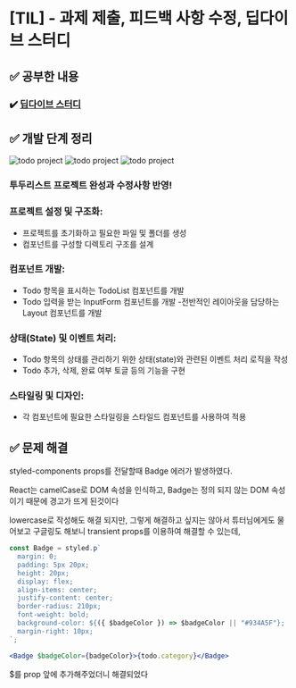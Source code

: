 # [TIL] - 과제 제출, 피드백 사항 수정, 딥다이브 스터디

## ✅ 공부한 내용

### ✔️ [딥다이브 스터디](https://github.com/hyeonseok98/js-deep-dive-study/blob/main/%5B10%EC%9E%A5%5D%20%EA%B0%9D%EC%B2%B4%20%EB%A6%AC%ED%84%B0%EB%9F%B4/%EA%B5%AD%EB%AF%BC%EC%98%81.md)

## ✅ 개발 단계 정리

<img src="./img/todo1.png" alt="todo project">
<img src="./img/todo2.png" alt="todo project">
<img src="./img/todo3.png" alt="todo project">

### 투두리스트 프로젝트 완성과 수정사항 반영!

### 프로젝트 설정 및 구조화:

- 프로젝트를 초기화하고 필요한 파일 및 폴더를 생성
- 컴포넌트를 구성할 디렉토리 구조를 설계

### 컴포넌트 개발:

- Todo 항목을 표시하는 TodoList 컴포넌트를 개발
- Todo 입력을 받는 InputForm 컴포넌트를 개발 -전반적인 레이아웃을 담당하는 Layout 컴포넌트를 개발

### 상태(State) 및 이벤트 처리:

- Todo 항목의 상태를 관리하기 위한 상태(state)와 관련된 이벤트 처리 로직을 작성
- Todo 추가, 삭제, 완료 여부 토글 등의 기능을 구현

### 스타일링 및 디자인:

- 각 컴포넌트에 필요한 스타일링을 스타일드 컴포넌트를 사용하여 적용

## ✅ 문제 해결

styled-components props를 전달할때 Badge 에러가 발생하였다.

React는 camelCase로 DOM 속성을 인식하고,
Badge는 정의 되지 않는 DOM 속성이기 때문에 경고가 뜨게 된것이다

lowercase로 작성해도 해결 되지만, 그렇게 해결하고 싶지는 않아서 튜터님에게도 물어보고 구글링도 해보니 transient props를 이용하여 해결할 수 있는데,

```jsx
const Badge = styled.p`
  margin: 0;
  padding: 5px 20px;
  height: 20px;
  display: flex;
  align-items: center;
  justify-content: center;
  border-radius: 210px;
  font-weight: bold;
  background-color: ${({ $badgeColor }) => $badgeColor || "#934A5F"};
  margin-right: 10px;
`;

<Badge $badgeColor={badgeColor}>{todo.category}</Badge>
```

$를 prop 앞에 추가해주었더니 해결되었다
